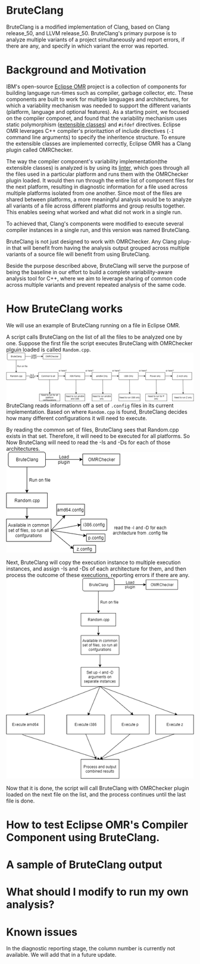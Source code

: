 # BruteClang

BruteClang is a modified implementation of Clang, based on Clang release_50, and LLVM release_50. BruteClang's primary purpose is to analyze multiple variants of a project simultaneously and report errors, if there are any, and specify in which variant the error was reported.

# Background and Motivation

IBM's open-source [Eclipse OMR](https://github.com/eclipse/omr) project is a collection of components for building language run-times such as compiler, garbage collector, etc. These components are built to work for multiple languages and architectures, for which a variability mechanism was needed to support the different variants (platform, language and optional features). As a starting point, we focused on the compiler componet, and found that the variability mechanism uses static polymorphism ([extensible classes](https://github.com/eclipse/omr/blob/master/doc/compiler/extensible_classes/Extensible_Classes.md)) and `#ifdef` directives. Eclipse OMR leverages C++ compiler's prioritaztion of include directives (`-I` command line arguments) to specify the inheritence structure. To ensure the extensible classes are implemented correctly, Eclipse OMR has a Clang plugin called OMRChecker. 

The way the compiler component's variability implementation(the extensible classes) is analyzed is by using its [linter](https://github.com/eclipse/omr/blob/master/fvtest/compilertest/linter.mk), which goes through all the files used in a particular platform and runs them with the OMRChecker plugin loaded. It would then run through the entire list of component files for the next platform, resulting in diagnostic information for a file used across multiple platforms isolated from one another. Since most of the files are shared between platforms, a more meaningful analysis would be to analyze all variants of a file across different platforms and group results together. This enables seeing what worked and what did not work in a single run.

To achieved that, Clang's components were modified to execute several compiler instances in a single run, and this version was named BruteClang.

BruteClang is not just designed to work with OMRChecker. Any Clang plug-in that will benefit from having the analysis output grouped across multiple variants of a source file will benefit from using BruteClang.

Beside the purpose described above, BruteClang will serve the purpose of being the baseline in our effort to build a complete variability-aware analysis tool for C++, where we aim to leverage sharing of common code across multiple variants and prevent repeated analysis of the same code. 

# How BruteClang works
We will use an example of BruteClang running on a file in Eclipse OMR.

A script calls BruteClang on the list of all the files to be analyzed one by one. Suppose the first file the script executes BruteClang with OMRChecker plguin loaded is called `Random.cpp`.
![](https://github.com/nbhuiyan/public-files/blob/master/BruteClang-images/BruteClang%20files%20search%20and%20execution.png)
BruteClang reads informationn off a set of `.config` files in its current implementation. Based on where `Random.cpp` is found, BruteClang decides how many different configurations it will need to execute.

By reading the common set of files, BruteClang sees that Random.cpp exists in that set. Therefore, it will need to be executed for all platforms. So Now BruteClang will need to read the -Is and -Ds for each of those architectures.
![](https://github.com/nbhuiyan/public-files/blob/master/BruteClang-images/BruteClang%20reading%20-I%20and%20-D.png)

Next, BruteClang will copy the execution instance to multiple execution instances, and assign -Is and -Ds of each architecture for them, and then process the outcome of these executions, reporting errors if there are any.
![](https://github.com/nbhuiyan/public-files/blob/master/BruteClang-images/BruteClang%20full%20flowchart.png)

Now that it is done, the script will call BruteClang with OMRChecker plugin loaded on the next file on the list, and the process continues until the last file is done.

# How to test Eclipse OMR's Compiler Component using BruteClang.

# A sample of BruteClang output

# What should I modify to run my own analysis?

# Known issues
In the diagnostic reporting stage, the column number is currently not available. We will add that in a future update.
